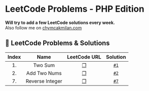 # LeetCode Problems - PHP Edition
**Will try to add a few LeetCode solutions every week.**   
Also follow me on [chymcakmilan.com](https://chymcakmilan.com)

## 📝 LeetCode Problems & Solutions

| Index | Name | LeetCode URL | Solution |
| :---: |:----:|:------------:|:--------:|
| 1. | Two Sum | [❐](https://leetcode.com/problems/two-sum/) | [`#1`](../blob/main/Solutions/1.md) |
| 2. | Add Two Nums | [❐](https://leetcode.com/problems/add-two-numbers/) | [`#2`](../blob/master/README.md) |
| 7. | Reverse Integer | [❐](https://leetcode.com/problems/reverse-integer/) | [`#7`](../blob/master/README.md) |

